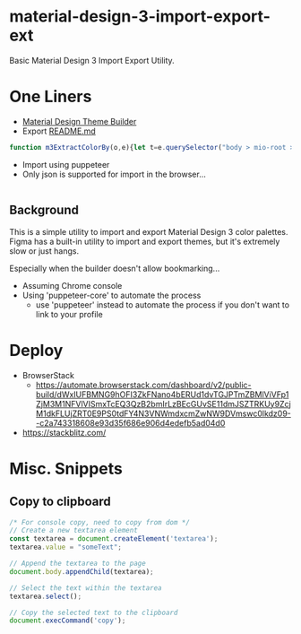 # material-design-3-import-export-ext
Basic Material Design 3 Import Export Utility. 
# One Liners
* [Material Design Theme Builder](https://m3.material.io/theme-builder#/custom?primary=#cba642)
* Export [README.md](docs%2FREADME.md#export)
```js
function m3ExtractColorBy(o,e){let t=e.querySelector("body > mio-root > mio-theme-builder > theme-builder").shadowRoot.querySelector("main > root-page > custom-base").shadowRoot.querySelector("main > section.options > article > div:nth-child(2) > core-colors").shadowRoot.querySelector(`section > div.colors > div:nth-child(${o}) > core-color-input`).shadowRoot.querySelector("#root > color-input").shadowRoot.querySelector("div").getAttribute("style");return t.match(/--value: (.+?);/)[1]}const M3KeyToQueryIndex=[{key:"primary",i:1},{key:"secondary",i:2},{key:"tertiary",i:3},{key:"neutral",i:4}],themeColors={};for(const{key:o,i:e}of M3KeyToQueryIndex){let t=m3ExtractColorBy(e,document);themeColors[o]=t}console.log(themeColors);
```
* Import using puppeteer
* Only json is supported for import in the browser...
```js

````

## Background
This is a simple utility to import and export Material Design 3 color palettes.
Figma has a built-in utility to import and export themes, but it's extremely slow or just hangs.

Especially when the builder doesn't allow bookmarking...

* Assuming Chrome console
* Using 'puppeteer-core' to automate the process
  * use 'puppeteer' instead to automate the process if you don't want to link to your profile

# Deploy
* BrowserStack
  * https://automate.browserstack.com/dashboard/v2/public-build/dWxIUFBMNG9hOFI3ZkFNano4bERUd1dvTGJPTmZBMlViVFp1ZjM3M1NFVlVISmxTcEQ3QzB2bmIrLzBEcGUvSE11dmJSZTRKUy9ZcjM1dkFLUjZRT0E9PS0tdFY4N3VNWmdxcmZwNW9DVmswc0lkdz09--c2a743318608e93d35f686e906d4edefb5ad04d0
* https://stackblitz.com/



# Misc. Snippets

## Copy to clipboard
```js
/* For console copy, need to copy from dom */
// Create a new textarea element
const textarea = document.createElement('textarea');
textarea.value = "someText";

// Append the textarea to the page
document.body.appendChild(textarea);

// Select the text within the textarea
textarea.select();

// Copy the selected text to the clipboard
document.execCommand('copy');
```

